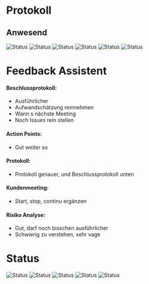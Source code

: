 # Protokoll 
## Anwesend 
![Status](https://img.shields.io/badge/Dominik_Fischli-Anwesend-green)
![Status](https://img.shields.io/badge/Ramona_Christen-Anwesend-green)
![Status](https://img.shields.io/badge/Dario_Marti-Anwesend-green)
![Status](https://img.shields.io/badge/Renat_Oester-Anwesend-green)
![Status](https://img.shields.io/badge/Julien_Gaumez-anwesend-green)
![Status](https://img.shields.io/badge/Raphael_Fehr-anwesend-green)

# Feedback Assistent

#### Beschlussprotokoll: 
- Ausführlicher
- Aufwandschätzung reinnehmen
- Wann s nächste Meeting
- Noch Issues rein stellen

#### Action Points: 
- Gut weiter so

#### Protokoll: 
- Protokoll genauer, und Beschlussprotokoll unten  

#### Kundenmeeting: 
- Start, stop, continu ergänzen 

#### Risiko Analyse: 
- Gut, darf noch bisschen ausführlicher
- Schwierig zu verstehen, sehr vage 

# Status
![Status](https://img.shields.io/badge/Ramona_Christen-Status-green)
![Status](https://img.shields.io/badge/Dario_Marti-Status-green)
![Status](https://img.shields.io/badge/Renat_Oester-Status-green)
![Status](https://img.shields.io/badge/Julien_Gaumez-Status-green)
![Status](https://img.shields.io/badge/Raphael_Fehr-Status-green)

